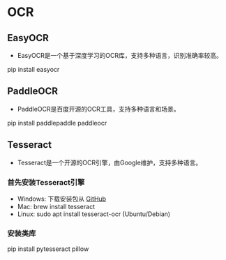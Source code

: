 # OCR

## EasyOCR

- EasyOCR是一个基于深度学习的OCR库，支持多种语言，识别准确率较高。

pip install easyocr

## PaddleOCR

- PaddleOCR是百度开源的OCR工具，支持多种语言和场景。

pip install paddlepaddle paddleocr

## Tesseract

- Tesseract是一个开源的OCR引擎，由Google维护，支持多种语言。

### 首先安装Tesseract引擎
- Windows: 下载安装包从 [GitHub](https://github.com/UB-Mannheim/tesseract/wiki)
- Mac: brew install tesseract
- Linux: sudo apt install tesseract-ocr (Ubuntu/Debian)

### 安装类库
pip install pytesseract pillow

